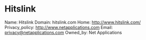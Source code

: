 
# Hitslink

Name: Hitslink
Domain: hitslink.com
Home: http://www.hitslink.com/
Privacy_policy: http://www.netapplications.com
Email: privacy@netapplications.com
Owned_by: Net Applications
